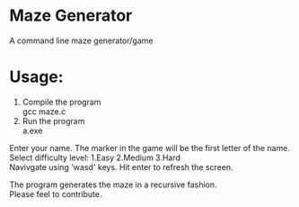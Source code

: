 # Maze Generator
A command line maze generator/game 

# Usage: 
1. Compile the program  
   gcc maze.c  
2. Run the program  
   a.exe  
    
Enter your name. The marker in the game will be the first letter of the name.  
Select difficulty level: 1.Easy 2.Medium 3.Hard  
Navivgate using 'wasd' keys. Hit enter to refresh the screen.  
 
The program generates the maze in a recursive fashion.  
Please feel to contribute.  
